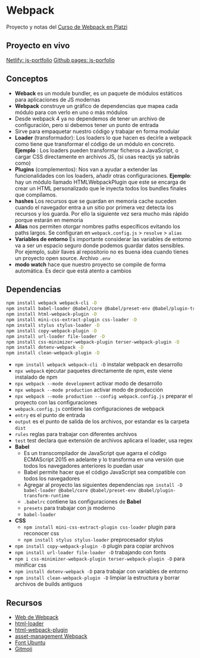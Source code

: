 # Webpack
Proyecto y notas del [Curso de Webpack en Platzi](https://platzi.com/clases/webpack/)

## Proyecto en vivo
[Netlify: js-portfolio](https://jpportfolio-webpack-hectormoreira.netlify.app/)
[Github pages: js-porfolio](https://hectormoreira.github.io/js-portfolio/dist/)

## Conceptos
- **Weback** es un module bundler, es un paquete de módulos estáticos para aplicaciones de JS modernas
- **Webpack** construye un gráfico de dependencias que mapea cada módulo para con verlo en uno o más módulos
- Desde webpack 4 ya no dependemos de tener un archivo de configuración, pero si debemos tener un punto de entrada
- Sirve para empaquetar nuestro código y trabajar en forma modular
- **Loader** (transformador): Los loaders lo que hacen es decirle a webpack como tiene que transformar el código de un módulo en concreto. **Ejemplo** : Los loaders pueden transformar ficheros a JavaScript, o cargar CSS directamente en archivos JS, (si usas reactjs ya sabrás como)
- **Plugins** (complementos): Nos van a ayudar a extender las funcionalidades con los loaders, añadir otras configuraciones. **Ejemplo**: hay un módulo llamado HTMLWebpackPlugin que este se encarga de crear un HTML personalizado que le inyecta todos los bundles finales que compilamos.
- **hashes** Los recursos que se guardan en memoria cache suceden cuando el navegador entra a un sitio por primera vez detecta los recursos y los guarda. Por ello la siguiente vez sera mucho más rápido porque estarán en memoria
- **Alias** nos permiten otorgar nombres paths específicos evitando los paths largos. Se configuran en `webpack.config.js` > `resolve` > `alias`
- **Variables de entorno** Es importante considerar las variables de entorno va a ser un espacio seguro donde podemos guardar datos sensibles. Por ejemplo, subir llaves al repositorio no es buena idea cuando tienes un proyecto open source. Archivo `.env`
- **modo watch** hace que nuestro proyecto se compile de forma automática. Es decir que está atento a cambios

## Dependencias
```sh
npm install webpack webpack-cli -D
npm install babel-loader @babel/core @babel/preset-env @babel/plugin-transform-runtime -D
npm install html-webpack-plugin -D
npm install mini-css-extract-plugin css-loader -D
npm install stylus stylus-loader -D
npm install copy-webpack-plugin -D
npm install url-loader file-loader -D
npm install css-minimizer-webpack-plugin terser-webpack-plugin -D
npm install dotenv-webpack -D
npm install clean-webpack-plugin -D
```
- `npm install webpack webpack-cli -D` instalar webpack en desarrollo
- `npx webpack` ejecutar paquetes directamente de npm, este viene instalado de npm
- `npx webpack --mode development` activar modo de desarrollo
- `npx webpack --mode production` activar modo de producción
- `npx webpack --mode production --config webpack.config.js` preparar el proyecto con las configuraciones
- `webpack.config.js` contiene las configuraciones de webpack
- `entry` es el punto de entrada
- `output` es el punto de salida de los archivos, por estandar es la carpeta `dist`
- `rules` reglas para trabajar con diferentes archivos
- `test` test declara que extensión de archivos aplicara el loader, usa regex
- **Babel**
    - Es un transcompilador de JavaScript que agarra el código ECMAScript 2015 en adelante y lo transforma en una versión que todos los navegadores anteriores lo puedan usar
    - Babel permite hacer que el código JavaScript sea compatible con todos los navegadores
    - Agregar al proyecto las siguientes dependencias `npm install -D babel-loader @babel/core @babel/preset-env @babel/plugin-transform-runtime`
    - `.babelrc` contiene las configuraciones de **Babel**
    - `presets` para trabajar con js moderno
    - `babel-loader`
- **CSS**
    - `npm install mini-css-extract-plugin css-loader` plugin para reconocer css
    - `npm install stylus stylus-loader` preprocesador stylus
- `npm install copy-webpack-plugin -D` plugin para copiar archivos
- `npm install url-loader file-loader -D` trabajando con fonts
- `npm i css-minimizer-webpack-plugin terser-webpack-plugin -D` para minificar css
- `npm install dotenv-webpack -D` para trabajar con variables de entorno
- `npm install clean-webpack-plugin -D` limpiar la estructura y borrar archivos de builds antiguos


## Recursos
- [Web de Webpack](https://webpack.js.org/)
- [html-loader](https://webpack.js.org/loaders/html-loader/)
- [html-webpack-plugin](https://webpack.js.org/plugins/html-webpack-plugin/)
- [asset-management Webpack](https://webpack.js.org/guides/asset-management/#loading-images)
- [Font Ubuntu](http://google-webfonts-helper.herokuapp.com/fonts/ubuntu?subsets=cyrillic,latin)
- [Gitmoji](https://github.com/carloscuesta/gitmoji)